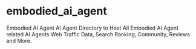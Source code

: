 # embodied_ai_agent
Embodied AI Agent AI Agent Directory to Host All Embodied AI Agent related AI Agents Web Traffic Data, Search Ranking, Community, Reviews and More.

